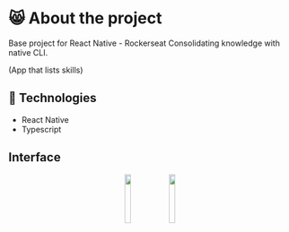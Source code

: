 # 😸 About the project

Base project for React Native - Rockerseat
Consolidating knowledge with native CLI.


(App that lists skills)

## 🚀 Technologies

* React Native
* Typescript

## Interface
<p align="center">
<img src="https://github.com/poliveira13/mySkills/blob/main/.github/assets/Screenshot_1642681755.png" width="15%" />
<img src="https://github.com/poliveira13/mySkills/blob/main/.github/assets/Screenshot_1642681835.png" width="15%" />
</p>


